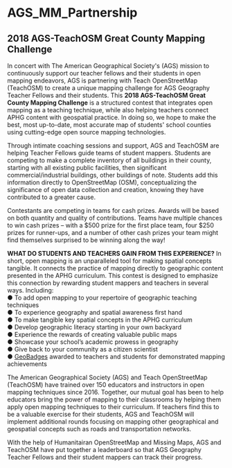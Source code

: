 # AGS_MM_Partnership
## **2018 AGS-TeachOSM Great County Mapping Challenge** ##
In concert with The American Geographical Society's (AGS) mission to continuously support our teacher fellows and their students in open mapping endeavors, AGS is partnering with Teach OpenStreetMap (TeachOSM) to create a unique mapping challenge for AGS Geography Teacher Fellows and their students. This **2018 AGS-TeachOSM Great County Mapping Challenge** is a structured contest that integrates open mapping as a teaching technique, while also helping teachers connect APHG content with geospatial practice. In doing so, we hope to make the best, most up-to-date, most accurate map of students' school counties using cutting-edge open source mapping technologies. 

Through intimate coaching sessions and support, AGS and TeachOSM are helping Teacher Fellows guide teams of student mappers. Students are competing to make a complete inventory of all buildings in their county, starting with all existing public facilities, then significant commercial/industrial buildings, other buildings of note. Students add this information directly to OpenStreetMap (OSM), conceptualizing the significance of open data collection and creation, knowing they have contributed to a greater cause.

Contestants are competing in teams for cash prizes. Awards will be based on both quantity and quality of contributions. Teams have multiple chances to win cash prizes – with a $500 prize for the first place team, four $250 prizes for runner-ups, and a number of other cash prizes your team might find themselves surprised to be winning along the way!

**WHAT DO STUDENTS AND TEACHERS GAIN FROM THIS EXPERIENCE?**
In short, open mapping is an unparalleled tool for making spatial concepts tangible. It connects the practice of mapping directly to geographic content presented in the APHG curriculum. This contest is designed to emphasize this connection by rewarding student mappers and teachers in several ways. Including:  
● To add open mapping to your repertoire of geographic teaching techniques  
● To experience geography and spatial awareness first hand  
● To make tangible key spatial concepts in the APHG curriculum  
● Develop geographic literacy starting in your own backyard  
● Experience the rewards of creating valuable public maps  
● Showcase your school’s academic prowess in geography  
● Give back to your community as a citizen scientist  
● [GeoBadges](http://geobadges.org/) awarded to teachers and students for demonstrated mapping achievements  

The American Geographical Society (AGS) and Teach OpenStreetMap (TeachOSM) have trained over 150 educators and instructors in open mapping techniques since 2016. Together, our mutual goal has been to help educators bring the power of mapping to their classrooms by helping them apply open mapping techniques to their curriculum. If teachers find this to be a valuable exercise for their students, AGS and TeachOSM will implement additional rounds focusing on mapping other geographical and geospatial concepts such as roads and transportation
networks.

With the help of Humanitairan OpenStreetMap and Missing Maps, AGS and TeachOSM have put together a leaderboard so that AGS Geography Teacher Fellows and their student mappers can track their progress.
